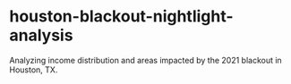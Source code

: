 # houston-blackout-nightlight-analysis
Analyzing income distribution and areas impacted by the 2021 blackout in Houston, TX.
